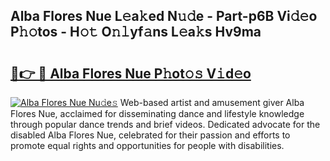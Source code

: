 ## Alba Flores Nue L𝚎a𝚔ed N𝚞𝚍e - Part-p6B Vi𝚍𝚎o P𝚑𝚘tos - H𝚘𝚝 O𝚗𝚕yf𝚊ns L𝚎a𝚔s Hv9ma

# <h2><a href="http://kf19d7.oniu.top/?m=Alba+Flores+Nue">🔗👉 🔴 Alba Flores Nue P𝚑ot𝚘𝚜 V𝚒d𝚎o</a></h2>

[![Alba Flores Nue Nu𝚍e𝚜](https://i.imgur.com/0qMVB7G.gif)](http://kf19d7.oniu.top/?m=Alba+Flores+Nue)
Web-based artist and amusement giver Alba Flores Nue, acclaimed for disseminating dance and lifestyle knowledge through popular dance trends and brief videos. Dedicated advocate for the disabled Alba Flores Nue, celebrated for their passion and efforts to promote equal rights and opportunities for people with disabilities.  
